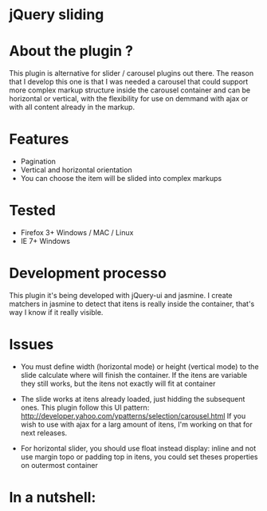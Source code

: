 # jQuery sliding

# About the plugin ?

This plugin is alternative for slider / carousel plugins out there. The reason that I develop this one is that I was needed a carousel
that could support more complex markup structure inside the carousel container and can be horizontal or vertical, with the flexibility for use on demmand with ajax or with all content already in the markup.

# Features

* Pagination
* Vertical and horizontal orientation
* You can choose the item will be slided into complex markups

# Tested

* Firefox 3+ Windows / MAC / Linux
* IE 7+ Windows

# Development processo

This plugin it's being developed with jQuery-ui and jasmine. I create matchers in jasmine to detect that itens is really inside the container, that's way I know if it really visible.

# Issues

* You must define width (horizontal mode) or height (vertical mode) to the slide calculate where will finish the container. If the itens are variable they still works,
but the itens not exactly will fit at container

* The slide works at itens already loaded, just hidding the subsequent ones. This plugin follow this UI pattern: http://developer.yahoo.com/ypatterns/selection/carousel.html
If you wish to use with ajax for a larg amount of itens, I'm working on that for next releases.

* For horizontal slider, you should use float instead display: inline and not use margin topo or padding top in itens, you could set theses properties on outermost container


# In a nutshell:
  <script type="text/javascript" src="jquery-sliding.js"></script>
  <script type="text/javascript">
     $(function(){
        $("#vertical").sliding({
           mode : "vertical",
            item: "#vertical li",
            prev: "#pager button.previous",
            next: "#pager button.next,
            pager: "#pager"
        });
     });
  </script>
